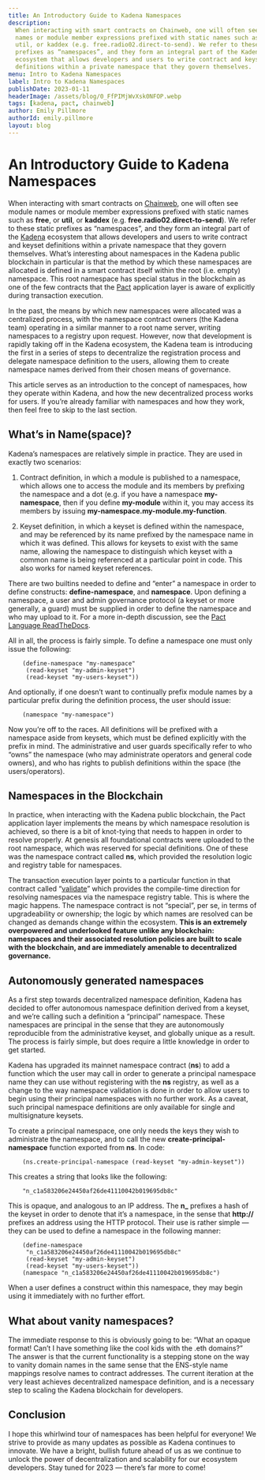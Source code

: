 ```yaml
---
title: An Introductory Guide to Kadena Namespaces
description:
  When interacting with smart contracts on Chainweb, one will often see module
  names or module member expressions prefixed with static names such as free, or
  util, or kaddex (e.g. free.radio02.direct-to-send). We refer to these static
  prefixes as “namespaces”, and they form an integral part of the Kadena
  ecosystem that allows developers and users to write contract and keyset
  definitions within a private namespace that they govern themselves.
menu: Intro to Kadena Namespaces
label: Intro to Kadena Namespaces
publishDate: 2023-01-11
headerImage: /assets/blog/0_FfPIMjWvXsk0NFOP.webp
tags: [kadena, pact, chainweb]
author: Emily Pillmore
authorId: emily.pillmore
layout: blog
---
```


# An Introductory Guide to Kadena Namespaces

When interacting with smart contracts on
[Chainweb](https://github.com/kadena-io/chainweb-node), one will often see
module names or module member expressions prefixed with static names such as
**free**, or **util**, or **kaddex** (e.g. **free.radio02.direct-to-send**). We
refer to these static prefixes as “namespaces”, and they form an integral part
of the [Kadena](https://kadena.io/) ecosystem that allows developers and users
to write contract and keyset definitions within a private namespace that they
govern themselves. What’s interesting about namespaces in the Kadena public
blockchain in particular is that the method by which these namespaces are
allocated is defined in a smart contract itself within the root (i.e. empty)
namespace. This root namespace has special status in the blockchain as one of
the few contracts that the
[Pact](https://www.google.com/search?q=kadena+pact&oq=Kadena+Pact&aqs=chrome.0.69i59i512j0i512j0i22i30l2j0i390j69i60j69i61l2.5353j0j4&sourceid=chrome&ie=UTF-8)
application layer is aware of explicitly during transaction execution.

In the past, the means by which new namespaces were allocated was a centralized
process, with the namespace contract owners (the Kadena team) operating in a
similar manner to a root name server, writing namespaces to a registry upon
request. However, now that development is rapidly taking off in the Kadena
ecosystem, the Kadena team is introducing the first in a series of steps to
decentralize the registration process and delegate namespace definition to the
users, allowing them to create namespace names derived from their chosen means
of governance.

This article serves as an introduction to the concept of namespaces, how they
operate within Kadena, and how the new decentralized process works for users. If
you’re already familiar with namespaces and how they work, then feel free to
skip to the last section.

## What’s in Name(space)?

Kadena’s namespaces are relatively simple in practice. They are used in exactly
two scenarios:

1.  Contract definition, in which a module is published to a namespace, which
    allows one to access the module and its members by prefixing the namespace
    and a dot (e.g. if you have a namespace **my-namespace**, then if you define
    **my-module** within it, you may access its members by issuing
    **my-namespace.my-module.my-function**.

2.  Keyset definition, in which a keyset is defined within the namespace, and
    may be referenced by its name prefixed by the namespace name in which it was
    defined. This allows for keysets to exist with the same name, allowing the
    namespace to distinguish which keyset with a common name is being referenced
    at a particular point in code. This also works for named keyset references.

There are two builtins needed to define and “enter” a namespace in order to
define constructs: **define-namespace**, and **namespace**. Upon defining a
namespace, a user and admin governance protocol (a keyset or more generally, a
guard) must be supplied in order to define the namespace and who may upload to
it. For a more in-depth discussion, see the
[Pact Language ReadTheDocs](/build/pact/advanced#namespace-declarationh-1576233451).

All in all, the process is fairly simple. To define a namespace one must only
issue the following:

```pact
    (define-namespace "my-namespace"
     (read-keyset "my-admin-keyset")
     (read-keyset "my-users-keyset"))
```

And optionally, if one doesn’t want to continually prefix module names by a
particular prefix during the definition process, the user should issue:

```pact
    (namespace "my-namespace")
```

Now you’re off to the races. All definitions will be prefixed with a namespace
aside from keysets, which must be defined explicitly with the prefix in mind.
The administrative and user guards specifically refer to who “owns” the
namespace (who may administrate operators and general code owners), and who has
rights to publish definitions within the space (the users/operators).

## Namespaces in the Blockchain

In practice, when interacting with the Kadena public blockchain, the Pact
application layer implements the means by which namespace resolution is
achieved, so there is a bit of knot-tying that needs to happen in order to
resolve properly. At genesis all foundational contracts were uploaded to the
root namespace, which was reserved for special definitions. One of these was the
namespace contract called **ns**, which provided the resolution logic and
registry table for namespaces.

The transaction execution layer points to a particular function in that contract
called
“[validate](https://github.com/kadena-io/chainweb-node/blob/5ad28bc939c6fb7a398de67a5fec109a3e9cf989/pact/namespaces/ns.pact#L48)”
which provides the compile-time direction for resolving namespaces via the
namespace registry table. This is where the magic happens. The namespace
contract is not “special”, per se, in terms of upgradeability or ownership; the
logic by which names are resolved can be changed as demands change within the
ecosystem. **This is an extremely overpowered and underlooked feature unlike any
blockchain: namespaces and their associated resolution policies are built to
scale with the blockchain, and are immediately amenable to decentralized
governance.**

## Autonomously generated namespaces

As a first step towards decentralized namespace definition, Kadena has decided
to offer autonomous namespace definition derived from a keyset, and we’re
calling such a definition a “principal” namespace. These namespaces are
principal in the sense that they are autonomously reproducible from the
administrative keyset, and globally unique as a result. The process is fairly
simple, but does require a little knowledge in order to get started.

Kadena has upgraded its mainnet namespace contract (**ns**) to add a function
which the user may call in order to generate a principal namespace name they can
use without registering with the **ns** registry, as well as a change to the way
namespace validation is done in order to allow users to begin using their
principal namespaces with no further work. As a caveat, such principal namespace
definitions are only available for single and multisignature keysets.

To create a principal namespace, one only needs the keys they wish to
administrate the namespace, and to call the new **create-principal-namespace**
function exported from **ns**. In code:

```pact
    (ns.create-principal-namespace (read-keyset "my-admin-keyset"))
```

This creates a string that looks like the following:

```pact
    "n_c1a583206e24450af26de41110042b019695db8c"
```

This is opaque, and analogous to an IP address. The **n\_** prefixes a hash of
the keyset in order to denote that it’s a namespace, in the sense that
**http://** prefixes an address using the HTTP protocol. Their use is rather
simple — they can be used to define a namespace in the following manner:

```pact
    (define-namespace
     "n_c1a583206e24450af26de41110042b019695db8c"
     (read-keyset "my-admin-keyset")
     (read-keyset "my-users-keyset"))
    (namespace "n_c1a583206e24450af26de41110042b019695db8c")
```

When a user defines a construct within this namespace, they may begin using it
immediately with no further effort.

## What about vanity namespaces?

The immediate response to this is obviously going to be: “What an opaque format!
Can’t I have something like the cool kids with the .eth domains?” The answer is
that the current functionality is a stepping stone on the way to vanity domain
names in the same sense that the ENS-style name mappings resolve names to
contract addresses. The current iteration at the very least achieves
decentralized namespace definition, and is a necessary step to scaling the
Kadena blockchain for developers.

## Conclusion

I hope this whirlwind tour of namespaces has been helpful for everyone! We
strive to provide as many updates as possible as Kadena continues to innovate.
We have a bright, bullish future ahead of us as we continue to unlock the power
of decentralization and scalability for our ecosystem developers. Stay tuned for
2023 — there’s far more to come!
